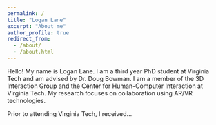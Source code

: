 ```yaml
---
permalink: /
title: "Logan Lane"
excerpt: "About me"
author_profile: true
redirect_from: 
  - /about/
  - /about.html
---
```


Hello! My name is Logan Lane. I am a third year PhD student at Virginia Tech and am advised by Dr. Doug Bowman. I am a member of the 3D Interaction Group and the Center for Human-Computer Interaction at Virginia Tech. My research focuses on collaboration using AR/VR technologies. 

Prior to attending Virginia Tech, I received...
